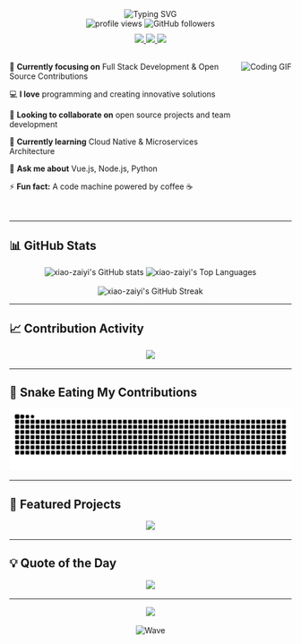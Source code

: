 <div align="center">
  <img src="https://readme-typing-svg.herokuapp.com?font=Fira+Code&size=30&duration=3000&pause=1000&color=A855F7&center=true&vCenter=true&width=500&lines=Hi+%F0%9F%91%8B+I'm+xiao-zaiyi;Full+Stack+Developer;Open+Source+Lover" alt="Typing SVG" />
</div>

<div align="center">
  <img src="https://komarev.com/ghpvc/?username=xiao-zaiyi&label=Profile%20views&color=a855f7&style=for-the-badge" alt="profile views" />
  <img src="https://img.shields.io/github/followers/xiao-zaiyi?label=Followers&style=for-the-badge&color=a855f7" alt="GitHub followers" />
</div>

<div align="center" style="margin-top: 10px;">
  <a href="https://twitter.com/zaiyixiao">
    <img src="https://img.shields.io/badge/Twitter-1DA1F2?style=for-the-badge&logo=twitter&logoColor=white" />
  </a>
  <a href="https://instagram.com/xiaozaiyi">
    <img src="https://img.shields.io/badge/Instagram-E4405F?style=for-the-badge&logo=instagram&logoColor=white" />
  </a>
  <a href="mailto:xiao1932794922@gmail.com">
    <img src="https://img.shields.io/badge/Gmail-D14836?style=for-the-badge&logo=gmail&logoColor=white" />
  </a>
</div>

<br/>

<div align="center">
  <img align="right" height="270px" alt="Coding GIF" src="https://media.giphy.com/media/L1R1tvI9svkIWwpVYr/giphy.gif">
  
  <div align="left">
    
  🔭 **Currently focusing on** Full Stack Development & Open Source Contributions
  
  💻 **I love** programming and creating innovative solutions
  
  👯 **Looking to collaborate on** open source projects and team development
  
  🌱 **Currently learning** Cloud Native & Microservices Architecture
  
  💬 **Ask me about** Vue.js, Node.js, Python
  
  ⚡ **Fun fact:** A code machine powered by coffee ☕
  
  </div>
</div>

<br clear="both"/>

---

## 📊 GitHub Stats

<div align="center">
  <img src="https://github-readme-stats.vercel.app/api?username=xiao-zaiyi&show_icons=true&include_all_commits=true&count_private=true&hide_border=true&title_color=A855F7&icon_color=7C3AED&text_color=ffffff&bg_color=0d1117" alt="xiao-zaiyi's GitHub stats" />
  <img src="https://github-readme-stats.vercel.app/api/top-langs/?username=xiao-zaiyi&layout=compact&langs_count=8&hide_border=true&title_color=A855F7&text_color=ffffff&bg_color=0d1117" alt="xiao-zaiyi's Top Languages" />
  <br><br>
  <img src="https://github-readme-streak-stats.herokuapp.com/?user=xiao-zaiyi&theme=dark&hide_border=true&background=0d1117&ring=A855F7&fire=A855F7&currStreakNum=ffffff&sideNums=7C3AED&sideLabels=7C3AED&currStreakLabel=7C3AED" alt="xiao-zaiyi's GitHub Streak" />
</div>

---

## 📈 Contribution Activity

<div align="center">
  <img src="https://github-readme-activity-graph.vercel.app/graph?username=xiao-zaiyi&bg_color=0d1117&color=a855f7&line=7c3aed&point=ffffff&area=true&hide_border=true" />
</div>

---

## 🐍 Snake Eating My Contributions

<div align="center">
  <picture>
    <source media="(prefers-color-scheme: dark)" srcset="https://github.com/xiao-zaiyi/xiao-zaiyi/blob/output/github-contribution-grid-snake.svg">
    <source media="(prefers-color-scheme: light)" srcset="https://github.com/xiao-zaiyi/xiao-zaiyi/blob/output/github-contribution-grid-snake.svg">
    <img alt="github-contribution-grid-snake" src="https://github.com/xiao-zaiyi/xiao-zaiyi/blob/output/github-contribution-grid-snake.svg">
  </picture>
</div>

---

## 🌟 Featured Projects

<div align="center">
  <a href="https://github.com/xiao-zaiyi/illa-helper">
    <img src="https://github-readme-stats.vercel.app/api/pin/?username=xiao-zaiyi&repo=illa-helper&theme=midnight-purple&hide_border=true" />
  </a>
</div>

---

## 💡 Quote of the Day

<div align="center">
  <img src="https://quotes-github-readme.vercel.app/api?type=horizontal&theme=radical" />
</div>

---

<div align="center">
  <img src="https://readme-typing-svg.herokuapp.com?font=Fira+Code&size=18&duration=4000&pause=2000&color=7C3AED&center=true&vCenter=true&width=400&lines=Thanks+for+visiting!+%F0%9F%98%8A;Let's+build+amazing+things!+%F0%9F%9A%80" />
</div>

<div align="center">
  
  ![Wave](https://raw.githubusercontent.com/mayhemantt/mayhemantt/Update/svg/Bottom.svg)
  
</div>

